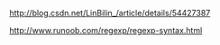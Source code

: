 
http://blog.csdn.net/LinBilin_/article/details/54427387

http://www.runoob.com/regexp/regexp-syntax.html

